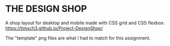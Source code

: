 # THE DESIGN SHOP

A shop layout for desktop and mobile made with CSS grid and CSS flexbox: https://timsch3.github.io/Project-DesignShop/

The "template" png files are what I had to match for this assignment.
